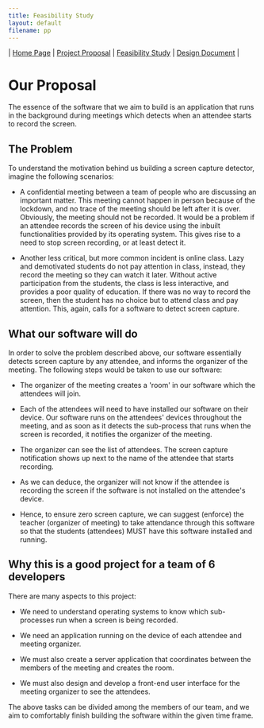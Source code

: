```yaml
---
title: Feasibility Study
layout: default
filename: pp
---
```

| [Home Page](index) | [Project Proposal](pp) | [Feasibility Study](fs) | [Design Document](design-doc) |

# Our Proposal

The essence of the software that we aim to build is an application that
runs in the background during meetings which detects when an attendee
starts to record the screen.

## The Problem

To understand the motivation behind us building a screen capture
detector, imagine the following scenarios:

-   A confidential meeting between a team of people who are discussing
    an important matter. This meeting cannot happen in person because of
    the lockdown, and no trace of the meeting should be left after it is
    over. Obviously, the meeting should not be recorded. It would be a
    problem if an attendee records the screen of his device using the
    inbuilt functionalities provided by its operating system. This gives
    rise to a need to stop screen recording, or at least detect it.

-   Another less critical, but more common incident is online class.
    Lazy and demotivated students do not pay attention in class,
    instead, they record the meeting so they can watch it later. Without
    active participation from the students, the class is less
    interactive, and provides a poor quality of education. If there was
    no way to record the screen, then the student has no choice but to
    attend class and pay attention. This, again, calls for a software to
    detect screen capture.

## What our software will do

In order to solve the problem described above, our software essentially
detects screen capture by any attendee, and informs the organizer of the
meeting. The following steps would be taken to use our software:

-   The organizer of the meeting creates a 'room' in our software which
    the attendees will join.

-   Each of the attendees will need to have installed our software on
    their device. Our software runs on the attendees' devices throughout
    the meeting, and as soon as it detects the sub-process that runs
    when the screen is recorded, it notifies the organizer of the
    meeting.

-   The organizer can see the list of attendees. The screen capture
    notification shows up next to the name of the attendee that starts
    recording.

-   As we can deduce, the organizer will not know if the attendee is
    recording the screen if the software is not installed on the
    attendee's device.

-   Hence, to ensure zero screen capture, we can suggest (enforce) the
    teacher (organizer of meeting) to take attendance through this
    software so that the students (attendees) MUST have this software
    installed and running.

## Why this is a good project for a team of 6 developers

There are many aspects to this project:

-   We need to understand operating systems to know which sub-processes
    run when a screen is being recorded.

-   We need an application running on the device of each attendee and
    meeting organizer.

-   We must also create a server application that coordinates between
    the members of the meeting and creates the room.

-   We must also design and develop a front-end user interface for the
    meeting organizer to see the attendees.

The above tasks can be divided among the members of our team, and we aim
to comfortably finish building the software within the given time frame.
